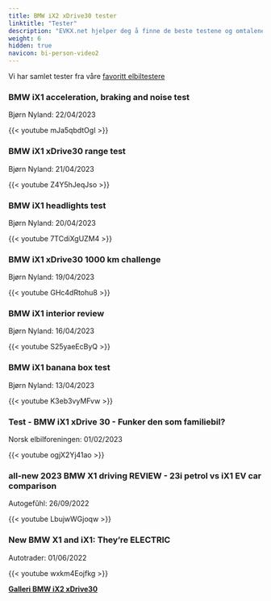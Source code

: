 ```yaml
---
title: BMW iX2 xDrive30 tester
linktitle: "Tester"
description: "EVKX.net hjelper deg å finne de beste testene og omtalene av denne modellen."
weight: 6
hidden: true
navicon: bi-person-video2
---
```

Vi har samlet tester fra våre [favoritt elbiltestere](../../../../../guides/evreviewers/)

<div class="container text-center shadow p-2 pe-4 mb-5 bg-body-tertiary rounded border">
<h3>BMW iX1 acceleration, braking and noise test</h3>
<p>Bjørn Nyland: 22/04/2023</p>

{{< youtube mJa5qbdtOgI >}}

</div>
<div class="container text-center shadow p-2 pe-4 mb-5 bg-body-tertiary rounded border">
<h3>BMW iX1 xDrive30 range test</h3>
<p>Bjørn Nyland: 21/04/2023</p>

{{< youtube Z4Y5hJeqJso >}}

</div>
<div class="container text-center shadow p-2 pe-4 mb-5 bg-body-tertiary rounded border">
<h3>BMW iX1 headlights test</h3>
<p>Bjørn Nyland: 20/04/2023</p>

{{< youtube 7TCdiXgUZM4 >}}

</div>
<div class="container text-center shadow p-2 pe-4 mb-5 bg-body-tertiary rounded border">
<h3>BMW iX1 xDrive30 1000 km challenge</h3>
<p>Bjørn Nyland: 19/04/2023</p>

{{< youtube GHc4dRtohu8 >}}

</div>
<div class="container text-center shadow p-2 pe-4 mb-5 bg-body-tertiary rounded border">
<h3>BMW iX1 interior review</h3>
<p>Bjørn Nyland: 16/04/2023</p>

{{< youtube S25yaeEcByQ >}}

</div>
<div class="container text-center shadow p-2 pe-4 mb-5 bg-body-tertiary rounded border">
<h3>BMW iX1 banana box test</h3>
<p>Bjørn Nyland: 13/04/2023</p>

{{< youtube K3eb3vyMFvw >}}

</div>
<div class="container text-center shadow p-2 pe-4 mb-5 bg-body-tertiary rounded border">
<h3>Test - BMW iX1 xDrive 30 - Funker den som familiebil?</h3>
<p>Norsk elbilforeningen: 01/02/2023</p>

{{< youtube ogjX2Yj41ao >}}

</div>
<div class="container text-center shadow p-2 pe-4 mb-5 bg-body-tertiary rounded border">
<h3>all-new 2023 BMW X1 driving REVIEW - 23i petrol vs iX1 EV car comparison</h3>
<p>Autogefûhl: 26/09/2022</p>

{{< youtube LbujwWGjoqw >}}

</div>
<div class="container text-center shadow p-2 pe-4 mb-5 bg-body-tertiary rounded border">
<h3>New BMW X1 and iX1: They’re ELECTRIC</h3>
<p>Autotrader: 01/06/2022</p>

{{< youtube wxkm4Eojfkg >}}

</div>
<div class="mt-3 mb-3">
<a href="../gallery/" class="text-decoration-none text-black">
<strong><i class="bi-arrow-left"></i>Galleri  </strong>
</a>
<a href="../" class="text-decoration-none text-black float-end">
<strong>BMW iX2 xDrive30 <i class="bi-arrow-right"></i></strong>
</a>
</div>
